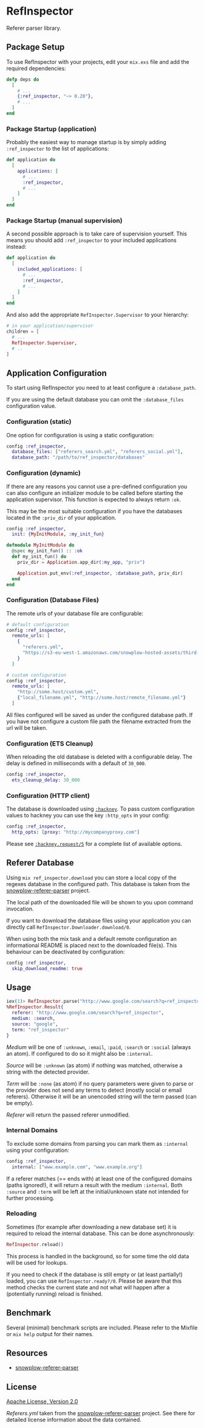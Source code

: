 # RefInspector

Referer parser library.

## Package Setup

To use RefInspector with your projects, edit your `mix.exs` file and add the
required dependencies:

```elixir
defp deps do
  [
    # ...
    {:ref_inspector, "~> 0.20"},
    # ...
  ]
end
```

### Package Startup (application)

Probably the easiest way to manage startup is by simply
adding `:ref_inspector` to the list of applications:

```elixir
def application do
  [
    applications: [
      # ...
      :ref_inspector,
      # ...
    ]
  ]
end
```

### Package Startup (manual supervision)

A second possible approach is to take care of supervision yourself. This
means you should add `:ref_inspector` to your included applications instead:

```elixir
def application do
  [
    included_applications: [
      # ...
      :ref_inspector,
      # ...
    ]
  ]
end
```

And also add the appropriate `RefInspector.Supervisor` to your hierarchy:

```elixir
# in your application/supervisor
children = [
  # ...
  RefInspector.Supervisor,
  # ..
]
```

## Application Configuration

To start using RefInspector you need to at least configure a `:database_path`.

If you are using the default database you can omit the `:database_files`
configuration value.

### Configuration (static)

One option for configuration is using a static configuration:

```elixir
config :ref_inspector,
  database_files: ["referers_search.yml", "referers_social.yml"],
  database_path: "/path/to/ref_inspector/databases"
```

### Configuration (dynamic)

If there are any reasons you cannot use a pre-defined configuration you
can also configure an initializer module to be called before starting
the application supervisor. This function is expected to always return `:ok`.

This may be the most suitable configuration if you have the databases located
in the `:priv_dir` of your application.

```elixir
config :ref_inspector,
  init: {MyInitModule, :my_init_fun}

defmodule MyInitModule do
  @spec my_init_fun() :: :ok
  def my_init_fun() do
    priv_dir = Application.app_dir(:my_app, "priv")

    Application.put_env(:ref_inspector, :database_path, priv_dir)
  end
end
```

### Configuration (Database Files)

The remote urls of your database file are configurable:

```elixir
# default configuration
config :ref_inspector,
  remote_urls: [
    {
      "referers.yml",
      "https://s3-eu-west-1.amazonaws.com/snowplow-hosted-assets/third-party/referer-parser/referers-latest.yml"
    }
  ]

# custom configuration
config :ref_inspector,
  remote_urls: [
    "http://some.host/custom.yml",
    {"local_filename.yml", "http://some.host/remote_filename.yml"}
  ]
```

All files configured will be saved as under the configured database path.
If you have not configure a custom file path the filename extracted from the
url will be taken.

### Configuration (ETS Cleanup)

When reloading the old database is deleted with a configurable delay. The delay
is defined in milliseconds with a default of `30_000`.

```elixir
config :ref_inspector,
  ets_cleanup_delay: 30_000
```

### Configuration (HTTP client)

The database is downloaded using
[`:hackney`](https://github.com/benoitc/hackney). To pass custom configuration
values to hackney you can use the key `:http_opts` in your config:

```elixir
config :ref_inspector,
  http_opts: [proxy: "http://mycompanyproxy.com"]
```

Please see
[`:hackney.request/5`](https://hexdocs.pm/hackney/hackney.html#request-5)
for a complete list of available options.

## Referer Database

Using `mix ref_inspector.download` you can store a local copy of the
regexes database in the configured path. This database is taken from the
[snowplow-referer-parser](https://github.com/snowplow-referer-parser/referer-parser)
project.

The local path of the downloaded file will be shown to you upon command
invocation.

If you want to download the database files using your application you can
directly call `RefInspector.Downloader.download/0`.

When using both the mix task and a default remote configuration an informational
README is placed next to the downloaded file(s). This behaviour can be
deactivated by configuration:

```elixir
config :ref_inspector,
  skip_download_readme: true
```

## Usage

```elixir
iex(1)> RefInspector.parse("http://www.google.com/search?q=ref_inspector")
%RefInspector.Result{
  referer: "http://www.google.com/search?q=ref_inspector",
  medium: :search,
  source: "google",
  term: "ref_inspector"
}
```

_Medium_ will be one of `:unknown`, `:email`, `:paid`, `:search` or `:social`
(always an atom). If configured to do so it might also be `:internal`.

_Source_ will be `:unknown` (as atom) if nothing was matched, otherwise a string
with the detected provider.

_Term_ will be `:none` (as atom) if no query parameters were given to parse or the
provider does not send any terms to detect (mostly social or email referers).
Otherwise it will be an unencoded string will the term passed (can be empty).

_Referer_ will return the passed referer unmodified.

### Internal Domains

To exclude some domains from parsing you can mark them as `:internal` using
your configuration:

```elixir
config :ref_inspector,
  internal: ["www.example.com", "www.example.org"]
```

If a referer matches (== ends with) at least one of the configured domains
(paths ignored!), it will return a result with the medium `:internal`.
Both `:source` and `:term` will be left at the initial/unknown state not
intended for further processing.

### Reloading

Sometimes (for example after downloading a new database set) it is required to
reload the internal database. This can be done asynchronously:

```elixir
RefInspector.reload()
```

This process is handled in the background, so for some time the old data will
be used for lookups.

If you need to check if the database is still empty or (at least partially!)
loaded, you can use `RefInspector.ready?/0`. Please be aware that this method
checks the current state and not what will happen after a (potentially running)
reload is finished.

## Benchmark

Several (minimal) benchmark scripts are included. Please refer to the
Mixfile or `mix help` output for their names.

## Resources

- [snowplow-referer-parser](https://github.com/snowplow-referer-parser/referer-parser)

## License

[Apache License, Version 2.0](http://www.apache.org/licenses/LICENSE-2.0)

_Referers.yml_ taken from the
[snowplow-referer-parser](https://github.com/snowplow-referer-parser/referer-parser)
project. See there for detailed license information about the data contained.
